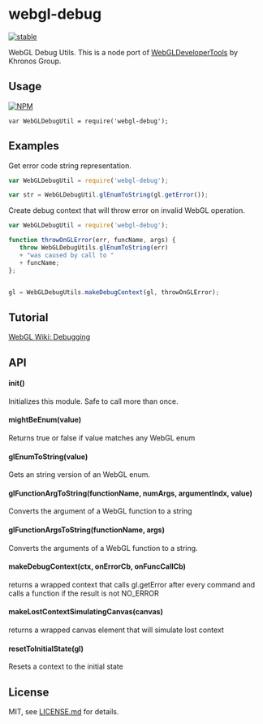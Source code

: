 # webgl-debug

[![stable](http://badges.github.io/stability-badges/dist/stable.svg)](http://github.com/badges/stability-badges)

WebGL Debug Utils. This is a node port of [WebGLDeveloperTools](https://github.com/KhronosGroup/WebGLDeveloperTools) by Khronos Group.

## Usage

[![NPM](https://nodei.co/npm/webgl-debug.png)](https://www.npmjs.com/package/webgl-debug)

`var WebGLDebugUtil = require('webgl-debug');`

## Examples

Get error code string representation.

```javascript
var WebGLDebugUtil = require('webgl-debug');

var str = WebGLDebugUtil.glEnumToString(gl.getError());
```

Create debug context that will throw error on invalid WebGL operation.

```javascript
var WebGLDebugUtil = require('webgl-debug');

function throwOnGLError(err, funcName, args) {
   throw WebGLDebugUtils.glEnumToString(err) 
   + "was caused by call to " 
   + funcName;
};


gl = WebGLDebugUtils.makeDebugContext(gl, throwOnGLError);
```

## Tutorial

[WebGL Wiki: Debugging](https://www.khronos.org/webgl/wiki/Debugging)

## API

#### init()
Initializes this module. Safe to call more than once.

#### mightBeEnum(value)
Returns true or false if value matches any WebGL enum

#### glEnumToString(value)
Gets an string version of an WebGL enum.

#### glFunctionArgToString(functionName, numArgs, argumentIndx, value)
Converts the argument of a WebGL function to a string

#### glFunctionArgsToString(functionName, args)
Converts the arguments of a WebGL function to a string.

#### makeDebugContext(ctx, onErrorCb, onFuncCallCb)
returns a wrapped context that calls gl.getError after every command and calls a function if the result is not NO_ERROR

#### makeLostContextSimulatingCanvas(canvas)
returns a wrapped canvas element that will simulate lost context

#### resetToInitialState(gl)
Resets a context to the initial state

## License

MIT, see [LICENSE.md](http://github.com/vorg/webgl-debug/blob/master/LICENSE.md) for details.
